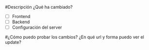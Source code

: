 #Descripción
¿Qué ha cambiado?

- [ ] Frontend
- [ ] Backend
- [ ] Configuración del server

#¿Cómo puedo probar los cambios?
¿En qué url y forma puedo ver el update?
